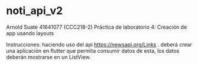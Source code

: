 # noti_api_v2


Arnold Suate 41641077
(CCC218-2) Práctica de laboratorio 4: Creación de app usando layouts

Instrucciones: haciendo uso del api https://newsapi.org/Links .  deberá crear una aplicación en flutter que permita consumir datos de esta, los datos deberán mostrarse en un ListView.
